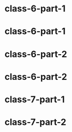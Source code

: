 # class-6-part-1
# class-6-part-1
# class-6-part-2
# class-6-part-2
# class-7-part-1
# class-7-part-2
